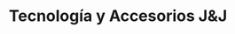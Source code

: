 ---
title: "Tecnología y Accesorios J&J"
url: /castilla-la-nueva/tecnologia-y-accesorios-jyj/
shop: teléfono móvil
---